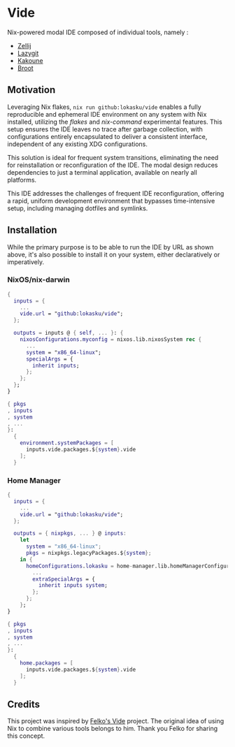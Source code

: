 # Vide

Nix-powered modal IDE composed of individual tools, namely :

- [Zellij](https://zellij.dev)
- [Lazygit](https://github.com/jesseduffield/lazygit)
- [Kakoune](https://kakoune.org/)
- [Broot](dystroy.org/broot)

## Motivation

Leveraging Nix flakes, `nix run github:lokasku/vide` enables a fully reproducible and ephemeral IDE environment on any system with Nix installed, utilizing the _flakes_ and _nix-command_ experimental features. This setup ensures the IDE leaves no trace after garbage collection, with configurations entirely encapsulated to deliver a consistent interface, independent of any existing XDG configurations.

This solution is ideal for frequent system transitions, eliminating the need for reinstallation or reconfiguration of the IDE. The modal design reduces dependencies to just a terminal application, available on nearly all platforms.

This IDE addresses the challenges of frequent IDE reconfiguration, offering a rapid, uniform development environment that bypasses time-intensive setup, including managing dotfiles and symlinks.

## Installation

While the primary purpose is to be able to run the IDE by URL as shown above, it's also possible to install it on your system, either declaratively or imperatively.

### NixOS/nix-darwin

```nix
{
  inputs = {
    ...
    vide.url = "github:lokasku/vide";
  };

  outputs = inputs @ { self, ... }: {
    nixosConfigurations.myconfig = nixos.lib.nixosSystem rec {
      ...
      system = "x86_64-linux";
      specialArgs = {
        inherit inputs;
      };
    };
  };
}
```

```nix
{ pkgs
, inputs
, system
, ...
}:
  {
    environment.systemPackages = [
      inputs.vide.packages.${system}.vide
    ];
  }
```

### Home Manager

```nix
{
  inputs = {
    ...
    vide.url = "github:lokasku/vide";
  };

  outputs = { nixpkgs, ... } @ inputs:
    let
      system = "x86_64-linux";
      pkgs = nixpkgs.legacyPackages.${system};
    in {
      homeConfigurations.lokasku = home-manager.lib.homeManagerConfiguration {
        ...
        extraSpecialArgs = {
          inherit inputs system;
        };
      };
    };
}
```

```nix
{ pkgs
, inputs
, system
, ...
}:
  {
    home.packages = [
      inputs.vide.packages.${system}.vide
    ];
  }
```

## Credits

This project was inspired by [Felko's Vide](https://github.com/felko/vide) project. The original idea of using Nix to combine various tools belongs to him. Thank you Felko for sharing this concept.
